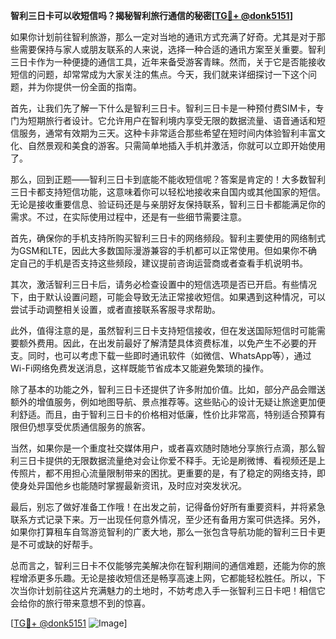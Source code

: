 **智利三日卡可以收短信吗？揭秘智利旅行通信的秘密[[TG💪+ @donk5151](https://t.me/s/donk5151)]**

如果你计划前往智利旅游，那么一定对当地的通讯方式充满了好奇。尤其是对于那些需要保持与家人或朋友联系的人来说，选择一种合适的通讯方案至关重要。智利三日卡作为一种便捷的通信工具，近年来备受游客青睐。然而，关于它是否能接收短信的问题，却常常成为大家关注的焦点。今天，我们就来详细探讨一下这个问题，并为你提供一份全面的指南。

首先，让我们先了解一下什么是智利三日卡。智利三日卡是一种预付费SIM卡，专门为短期旅行者设计。它允许用户在智利境内享受无限的数据流量、语音通话和短信服务，通常有效期为三天。这种卡非常适合那些希望在短时间内体验智利丰富文化、自然景观和美食的游客。只需简单地插入手机并激活，你就可以立即开始使用了。

那么，回到正题——智利三日卡到底能不能收短信呢？答案是肯定的！大多数智利三日卡都支持短信功能，这意味着你可以轻松地接收来自国内或其他国家的短信。无论是接收重要信息、验证码还是与亲朋好友保持联系，智利三日卡都能满足你的需求。不过，在实际使用过程中，还是有一些细节需要注意。

首先，确保你的手机支持所购买智利三日卡的网络频段。智利主要使用的网络制式为GSM和LTE，因此大多数国际漫游兼容的手机都可以正常使用。但如果你不确定自己的手机是否支持这些频段，建议提前咨询运营商或者查看手机说明书。

其次，激活智利三日卡后，请务必检查设置中的短信选项是否已开启。有些情况下，由于默认设置问题，可能会导致无法正常接收短信。如果遇到这种情况，可以尝试手动调整相关设置，或者直接联系客服寻求帮助。

此外，值得注意的是，虽然智利三日卡支持短信接收，但在发送国际短信时可能需要额外费用。因此，在出发前最好了解清楚具体资费标准，以免产生不必要的开支。同时，也可以考虑下载一些即时通讯软件（如微信、WhatsApp等），通过Wi-Fi网络免费发送消息，这样既能节省成本又能避免繁琐的操作。

除了基本的功能之外，智利三日卡还提供了许多附加价值。比如，部分产品会赠送额外的增值服务，例如地图导航、景点推荐等。这些贴心的设计无疑让旅途更加便利舒适。而且，由于智利三日卡的价格相对低廉，性价比非常高，特别适合预算有限但仍想享受优质通信服务的旅客。

当然，如果你是一个重度社交媒体用户，或者喜欢随时随地分享旅行点滴，那么智利三日卡提供的无限数据流量绝对会让你爱不释手。无论是刷微博、看视频还是上传照片，都不用担心流量限制带来的困扰。更重要的是，有了稳定的网络支持，即使身处异国他乡也能随时掌握最新资讯，及时应对突发状况。

最后，别忘了做好准备工作哦！在出发之前，记得备份好所有重要资料，并将紧急联系方式记录下来。万一出现任何意外情况，至少还有备用方案可供选择。另外，如果你打算租车自驾游览智利的广袤大地，那么一张包含导航功能的智利三日卡更是不可或缺的好帮手。

总而言之，智利三日卡不仅能够完美解决你在智利期间的通信难题，还能为你的旅程增添更多乐趣。无论是接收短信还是畅享高速上网，它都能轻松胜任。所以，下次当你计划前往这片充满魅力的土地时，不妨考虑入手一张智利三日卡吧！相信它会给你的旅行带来意想不到的惊喜。

[[TG💪+ @donk5151](https://t.me/s/donk5151) ![Image](https://i.postimg.cc/rwNCRYN7/Snipaste-2025-04-30-17-27-05.png)]